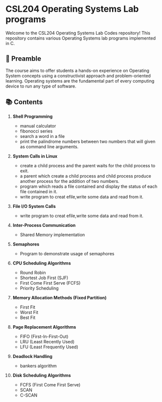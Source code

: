 # CSL204 Operating Systems Lab programs
Welcome to the CSL204 Operating Systems Lab Codes repository! This repository contains various Operating Systems lab programs implemented in C. 

## 📝 Preamble
The course aims to offer  students a hands-on experience on Operating System 
concepts using a constructivist approach and problem-oriented learning. Operating systems are 
the fundamental part of every computing device to run any type of software. 

## 📚 Contents

1. **Shell Programming**
   - manual calculator
   - fibonocci series
   - search a word in a file
   - print the palindrome numbers between  two numbers that will given as command line arguments.

2. **System Calls in Linux**
   - create a child process and the parent waits for the child process to exit.
   - a parent which create a child process and child  process produce another process for the 
     addition of two numbers.
   - program which reads a file contained and display the status of each file contained in it.
   - write program to creat efile,write some data and read from it.

3. **File I/O System Calls**
   - write program to creat efile,write some data and read from it.
       
4. **Inter-Process Communication**
   - Shared Memory implementation

5. **Semaphores**
   - Program to demonstrate usage of semaphores

6. **CPU Scheduling Algorithms**
   - Round Robin
   - Shortest Job First (SJF)
   - First Come First Serve (FCFS)
   - Priority Scheduling

7. **Memory Allocation Methods (Fixed Partition)**
   - First Fit
   - Worst Fit
   - Best Fit

8. **Page Replacement Algorithms**
   - FIFO (First-In-First-Out)
   - LRU (Least Recently Used)
   - LFU (Least Frequently Used)

9. **Deadlock Handling**
   - bankers algorithm

10. **Disk Scheduling Algorithms**
    - FCFS (First Come First Serve)
    - SCAN
    - C-SCAN

